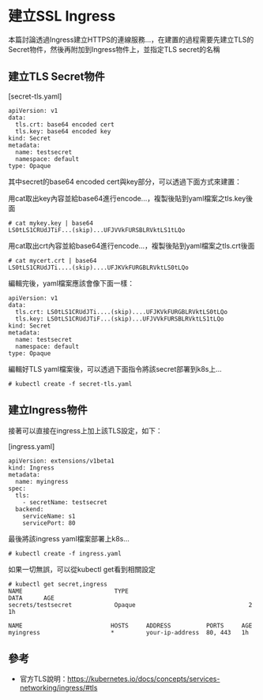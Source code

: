 # 建立SSL Ingress

本篇討論透過Ingress建立HTTPS的連線服務...，在建置的過程需要先建立TLS的Secret物件，然後再附加到Ingress物件上，並指定TLS secret的名稱

## 建立TLS Secret物件

[secret-tls.yaml]
```
apiVersion: v1
data:
  tls.crt: base64 encoded cert
  tls.key: base64 encoded key
kind: Secret
metadata:
  name: testsecret
  namespace: default
type: Opaque
```

其中secret的base64 encoded cert與key部分，可以透過下面方式來建置：

用cat取出key內容並給base64進行encode...，複製後貼到yaml檔案之tls.key後面

```
# cat mykey.key | base64
LS0tLS1CRUdJTiF...(skip)...UFJVVkFURSBLRVktLS1tLQo
```

用cat取出crt內容並給base64進行encode...，複製後貼到yaml檔案之tls.crt後面

```
# cat mycert.crt | base64
LS0tLS1CRUdJTi....(skip)....UFJKVkFURGBLRVktLS0tLQo
```

編輯完後，yaml檔案應該會像下面一樣：

```
apiVersion: v1
data:
  tls.crt: LS0tLS1CRUdJTi....(skip)....UFJKVkFURGBLRVktLS0tLQo
  tls.key: LS0tLS1CRUdJTiF...(skip)...UFJVVkFURSBLRVktLS1tLQo
kind: Secret
metadata:
  name: testsecret
  namespace: default
type: Opaque
```



編輯好TLS yaml檔案後，可以透過下面指令將該secret部署到k8s上...

```
# kubectl create -f secret-tls.yaml
```

## 建立Ingress物件

接著可以直接在ingress上加上該TLS設定，如下：

[ingress.yaml]
```
apiVersion: extensions/v1beta1
kind: Ingress
metadata:
  name: myingress
spec:
  tls:
    - secretName: testsecret
  backend:
    serviceName: s1
    servicePort: 80
```

最後將該ingress yaml檔案部署上k8s...

```
# kubectl create -f ingress.yaml
```

如果一切無誤，可以從kubectl get看到相關設定

```
# kubectl get secret,ingress
NAME                          TYPE                                  DATA      AGE
secrets/testsecret            Opaque                                2         1h

NAME                         HOSTS     ADDRESS          PORTS     AGE
myingress                    *         your-ip-address  80, 443   1h
```

## 參考

* 官方TLS說明：https://kubernetes.io/docs/concepts/services-networking/ingress/#tls